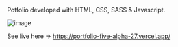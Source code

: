 Potfolio developed with HTML, CSS, SASS & Javascript.

![image](https://github.com/Navarroseb/Portfolio/assets/93394244/be7e9125-99df-44a5-82eb-3adac270b3aa)

See live here => https://portfolio-five-alpha-27.vercel.app/
